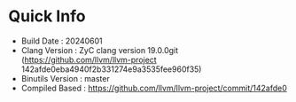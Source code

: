 # Quick Info
* Build Date : 20240601
* Clang Version : ZyC clang version 19.0.0git (https://github.com/llvm/llvm-project 142afde0eba4940f2b331274e9a3535fee960f35)
* Binutils Version : master
* Compiled Based : https://github.com/llvm/llvm-project/commit/142afde0

